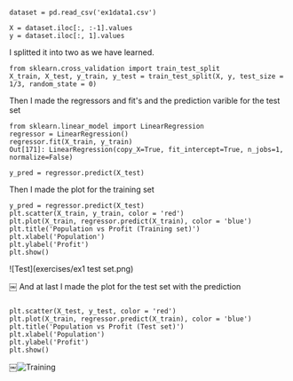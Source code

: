 ```

dataset = pd.read_csv('ex1data1.csv')

X = dataset.iloc[:, :-1].values
y = dataset.iloc[:, 1].values

```

I splitted it into two as we have learned.

```
from sklearn.cross_validation import train_test_split
X_train, X_test, y_train, y_test = train_test_split(X, y, test_size = 1/3, random_state = 0)
```

Then I made the regressors and fit's and the prediction varible for the test set
```
from sklearn.linear_model import LinearRegression
regressor = LinearRegression()
regressor.fit(X_train, y_train)
Out[171]: LinearRegression(copy_X=True, fit_intercept=True, n_jobs=1, normalize=False)

y_pred = regressor.predict(X_test)

```
Then I made the plot for the training set

```
y_pred = regressor.predict(X_test)
plt.scatter(X_train, y_train, color = 'red')
plt.plot(X_train, regressor.predict(X_train), color = 'blue')
plt.title('Population vs Profit (Training set)')
plt.xlabel('Population')
plt.ylabel('Profit')
plt.show()

```
![Test](exercises/ex1 test set.png)

￼
And at last I made the plot for the test set with the prediction

```

plt.scatter(X_test, y_test, color = 'red')
plt.plot(X_train, regressor.predict(X_train), color = 'blue')
plt.title('Population vs Profit (Test set)')
plt.xlabel('Population')
plt.ylabel('Profit')
plt.show() 

```

￼![Training](4c5dae1)
